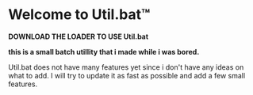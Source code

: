 # Welcome to Util.bat™
**DOWNLOAD THE LOADER TO USE Util.bat**

**this is a small batch utillity that i made while i was bored.**

Util.bat does not have many features yet since i don't have any ideas on what to add.
I will try to update it as fast as possible and add a few small features.
